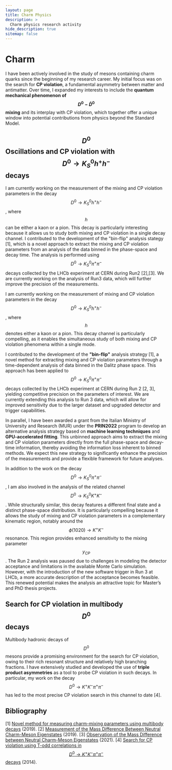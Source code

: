 ```yaml
---
layout: page
title: Charm Physics
description: >
  Charm physics research activity
hide_description: true
sitemap: false
---
```


# Charm

I have been actively involved in the study of mesons containing charm quarks since the beginning of my research career. My initial focus was on the search for **CP violation**, a fundamental asymmetry between matter and antimatter. Over time, I expanded my interests to include the **quantum mechanical phenomenon of $$ D^0-\bar{D}^0 $$ mixing** and its interplay with CP violation, which together offer a unique window into potential contributions from physics beyond the Standard Model.


## $$ D^0 $$ Oscillations and CP violation with $$ D^0 \to K^0_S h^+h^- $$ decays

I am currently working on the measurement of the mixing and CP violation parameters in the decay $$ D^0 \to K^0_S h^+h^- $$, where $$ h $$ can be either a kaon or a pion. This decay is particularly interesting because it allows us to study both mixing and CP violation in a single decay channel. 
I contributed to the development of the "bin-flip" analysis stategy [1], which is a novel approach to extract the mixing and CP violation parameters from an analysis of the data binned in the phase-space and decay time. The analysis is performed using $$ D^0 \to K^0_S π^+π^- $$ decays collected by the LHCb experiment at CERN during Run2 [2],[3].
We are currently working on the analysis of Run3 data, which will further improve the precision of the measurements.

I am currently working on the measurement of mixing and CP violation parameters in the decay $$ D^0 \to K^0_S h^+h^- $$, where $$ h $$ denotes either a kaon or a pion. This decay channel is particularly compelling, as it enables the simultaneous study of both mixing and CP violation phenomena within a single mode.

I contributed to the development of the **"bin-flip"** analysis strategy [1], a novel method for extracting mixing and CP violation parameters through a time-dependent analysis of data binned in the Dalitz phase space. This approach has been applied to $$ D^0 \to K^0_S \pi^+\pi^- $$ decays collected by the LHCb experiment at CERN during Run 2 [2, 3], yielding competitive precision on the parameters of interest. We are currently extending this analysis to Run 3 data, which will allow for improved sensitivity due to the larger dataset and upgraded detector and trigger capabilities.

In parallel, I have been awarded a grant from the Italian Ministry of University and Research (MUR) under the **PRIN2022** program to develop an alternative analysis strategy based on **machine learning techniques** and **GPU-accelerated fitting**. This unbinned approach aims to extract the mixing and CP violation parameters directly from the full phase-space and decay-time information, thereby avoiding the information loss inherent to binned methods. We expect this new strategy to significantly enhance the precision of the measurements and provide a flexible framework for future analyses.

In addition to the work on the decay $$ D^0 \to K^0_S π^+π^- $$, I am also involved in the analysis of the related channel $$ D^0 \to K^0_S K^+K^- $$. While structurally similar, this decay features a different final state and a distinct phase-space distribution. It is particularly compelling because it allows the study of mixing and CP violation parameters in a complementary kinematic region, notably around the $$ \phi(1020) \to K^+K^- $$ resonance. This region provides enhanced sensitivity to the mixing parameter $$ y_{CP} $$.
The Run 2 analysis was paused due to challenges in modeling the detector acceptance and limitations in the available Monte Carlo simulation. However, with the introduction of the new software trigger in Run 3 at LHCb, a more accurate description of the acceptance becomes feasible. This renewed potential makes the analysis an attractive topic for Master’s and PhD thesis projects.


## Search for CP violation in multibody $$ D^0 $$ decays

Multibody hadronic decays of $$ D^0 $$ mesons provide a promising environment for the search for CP violation, owing to their rich resonant structure and relatively high branching fractions. I have extensively studied and developed the use of **triple product asymmetries** as a tool to probe CP violation in such decays. In particular, my work on the decay $$ D^0 \to K^+K^-\pi^+\pi^- $$ has led to the most precise CP violation search in this channel to date [4].


## Bibliography
[1] [Novel method for measuring charm-mixing parameters using multibody decays](https://journals.aps.org/prd/abstract/10.1103/PhysRevD.99.012007) (2019).
[2] [Measurement of the Mass Difference Between Neutral Charm-Meson Eigenstates](https://journals.aps.org/prl/abstract/10.1103/PhysRevLett.122.231802) (2019).
[3] [Observation of the Mass Difference between Neutral Charm-Meson Eigenstates](https://journals.aps.org/prl/abstract/10.1103/PhysRevLett.127.111801) (2021).
[4] [Search for CP violation using T-odd correlations in $$ D^0 \to K^+K^-\pi^+\pi^- $$ decays](https://doi.org/10.1007/JHEP10(2014)005) (2014).
